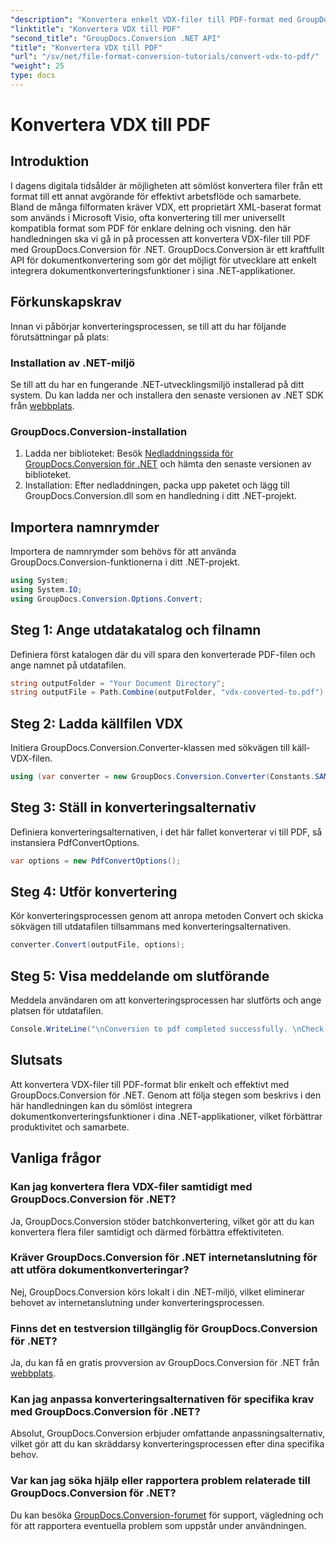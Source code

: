 ```yaml
---
"description": "Konvertera enkelt VDX-filer till PDF-format med GroupDocs.Conversion för .NET. Förbättra dina .NET-applikationer med sömlösa dokumentkonverteringsfunktioner."
"linktitle": "Konvertera VDX till PDF"
"second_title": "GroupDocs.Conversion .NET API"
"title": "Konvertera VDX till PDF"
"url": "/sv/net/file-format-conversion-tutorials/convert-vdx-to-pdf/"
"weight": 25
type: docs
---
```

# Konvertera VDX till PDF

## Introduktion
I dagens digitala tidsålder är möjligheten att sömlöst konvertera filer från ett format till ett annat avgörande för effektivt arbetsflöde och samarbete. Bland de många filformaten kräver VDX, ett proprietärt XML-baserat format som används i Microsoft Visio, ofta konvertering till mer universellt kompatibla format som PDF för enklare delning och visning.
den här handledningen ska vi gå in på processen att konvertera VDX-filer till PDF med GroupDocs.Conversion för .NET. GroupDocs.Conversion är ett kraftfullt API för dokumentkonvertering som gör det möjligt för utvecklare att enkelt integrera dokumentkonverteringsfunktioner i sina .NET-applikationer.
## Förkunskapskrav
Innan vi påbörjar konverteringsprocessen, se till att du har följande förutsättningar på plats:
### Installation av .NET-miljö
Se till att du har en fungerande .NET-utvecklingsmiljö installerad på ditt system. Du kan ladda ner och installera den senaste versionen av .NET SDK från [webbplats](https://dotnet.microsoft.com/download).
### GroupDocs.Conversion-installation
1. Ladda ner biblioteket: Besök [Nedladdningssida för GroupDocs.Conversion för .NET](https://releases.groupdocs.com/conversion/net/) och hämta den senaste versionen av biblioteket.
2. Installation: Efter nedladdningen, packa upp paketet och lägg till GroupDocs.Conversion.dll som en handledning i ditt .NET-projekt.

## Importera namnrymder
Importera de namnrymder som behövs för att använda GroupDocs.Conversion-funktionerna i ditt .NET-projekt.

```csharp
using System;
using System.IO;
using GroupDocs.Conversion.Options.Convert;
```
## Steg 1: Ange utdatakatalog och filnamn
Definiera först katalogen där du vill spara den konverterade PDF-filen och ange namnet på utdatafilen.
```csharp
string outputFolder = "Your Document Directory";
string outputFile = Path.Combine(outputFolder, "vdx-converted-to.pdf");
```
## Steg 2: Ladda källfilen VDX
Initiera GroupDocs.Conversion.Converter-klassen med sökvägen till käll-VDX-filen.
```csharp
using (var converter = new GroupDocs.Conversion.Converter(Constants.SAMPLE_VDX))
```
## Steg 3: Ställ in konverteringsalternativ
Definiera konverteringsalternativen, i det här fallet konverterar vi till PDF, så instansiera PdfConvertOptions.
```csharp
var options = new PdfConvertOptions();
```
## Steg 4: Utför konvertering
Kör konverteringsprocessen genom att anropa metoden Convert och skicka sökvägen till utdatafilen tillsammans med konverteringsalternativen.
```csharp
converter.Convert(outputFile, options);
```
## Steg 5: Visa meddelande om slutförande
Meddela användaren om att konverteringsprocessen har slutförts och ange platsen för utdatafilen.
```csharp
Console.WriteLine("\nConversion to pdf completed successfully. \nCheck output in {0}", outputFolder);
```

## Slutsats
Att konvertera VDX-filer till PDF-format blir enkelt och effektivt med GroupDocs.Conversion för .NET. Genom att följa stegen som beskrivs i den här handledningen kan du sömlöst integrera dokumentkonverteringsfunktioner i dina .NET-applikationer, vilket förbättrar produktivitet och samarbete.

## Vanliga frågor
### Kan jag konvertera flera VDX-filer samtidigt med GroupDocs.Conversion för .NET?
Ja, GroupDocs.Conversion stöder batchkonvertering, vilket gör att du kan konvertera flera filer samtidigt och därmed förbättra effektiviteten.
### Kräver GroupDocs.Conversion för .NET internetanslutning för att utföra dokumentkonverteringar?
Nej, GroupDocs.Conversion körs lokalt i din .NET-miljö, vilket eliminerar behovet av internetanslutning under konverteringsprocessen.
### Finns det en testversion tillgänglig för GroupDocs.Conversion för .NET?
Ja, du kan få en gratis provversion av GroupDocs.Conversion för .NET från [webbplats](https://releases.groupdocs.com/).
### Kan jag anpassa konverteringsalternativen för specifika krav med GroupDocs.Conversion för .NET?
Absolut, GroupDocs.Conversion erbjuder omfattande anpassningsalternativ, vilket gör att du kan skräddarsy konverteringsprocessen efter dina specifika behov.
### Var kan jag söka hjälp eller rapportera problem relaterade till GroupDocs.Conversion för .NET?
Du kan besöka [GroupDocs.Conversion-forumet](https://forum.groupdocs.com/c/conversion/11) för support, vägledning och för att rapportera eventuella problem som uppstår under användningen.